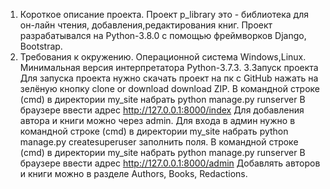 1. Короткое описание проекта.
Проект p_library это - библиотека  для он-лайн чтения, добавления,редактирования книг.
Проект разрабатывался на Python-3.8.0 с помощью фреймворков Django, Bootstrap.
2. Требования к окружению.
Операционной система Windows,Linux. 
Минимальная версия интерпретатора Python-3.7.3.
3.Запуск проекта
Для запуска проекта нужно скачать проект на пк с GitHub нажать на зелёную кнопку clone or download download ZIP.
В командной строке (cmd) в директории my_site набрать python manage.py runserver
В браузере ввести  адрес  http://127.0.0.1:8000/index
Для добавления автора и книги можно через admin.
Для входа в админ нужно в командной строке (cmd) в директории my_site набрать python manage.py createsuperuser заполнить поля.
В командной строке (cmd) в директории my_site набрать python manage.py runserver
В браузере ввести  адрес  http://127.0.0.1:8000/admin
Добавлять авторов и книги можно в разделе Authors, Books, Redactions.